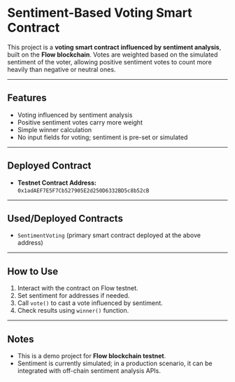 # Sentiment-Based Voting Smart Contract

This project is a **voting smart contract influenced by sentiment analysis**, built on the **Flow blockchain**. Votes are weighted based on the simulated sentiment of the voter, allowing positive sentiment votes to count more heavily than negative or neutral ones.

---

## Features

- Voting influenced by sentiment analysis
- Positive sentiment votes carry more weight
- Simple winner calculation
- No input fields for voting; sentiment is pre-set or simulated

---

## Deployed Contract

- **Testnet Contract Address:** `0x1adAEF7E5F7Cb527905E2d250D6332BD5c8b52cB`

---

## Used/Deployed Contracts

- `SentimentVoting` (primary smart contract deployed at the above address)

---

## How to Use

1. Interact with the contract on Flow testnet.
2. Set sentiment for addresses if needed.
3. Call `vote()` to cast a vote influenced by sentiment.
4. Check results using `winner()` function.

---

## Notes

- This is a demo project for **Flow blockchain testnet**.
- Sentiment is currently simulated; in a production scenario, it can be integrated with off-chain sentiment analysis APIs.

